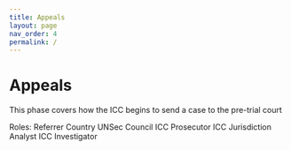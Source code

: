 ```yaml
---
title: Appeals
layout: page
nav_order: 4
permalink: /
---
```


# Appeals

This phase covers how the ICC begins to send a case to the pre-trial court

Roles:
    Referrer Country
    UNSec Council
    ICC Prosecutor
    ICC Jurisdiction Analyst
    ICC Investigator
